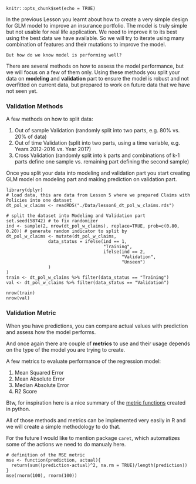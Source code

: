 ```{r setup, include=FALSE}
knitr::opts_chunk$set(echo = TRUE)
```

In the previous Lesson you learnt about how to create a very simple design for GLM model to improve an insurance portfolio. The model is truly simple but not usable for real life application. We need to improve it to its best using the best data we have available. So we will try to iterate using many combination of features and their mutations to improve the model.

`But how do we know model is performing well?`

There are several methods on how to assess the model performance, but we will focus on a few of them only.
Using these methods you split your data on __modeling__ and __validation__ part to ensure the model is robust and not overfitted on current data, but prepared to work on future data that we have not seen yet.

### Validation Methods
A few methods on how to split data:

1.  Out of sample Validation (randomly split into two parts, e.g. 80% vs. 20% of data)
2.  Out of time Validation (split into two parts, using a time variable, e.g. Years 2012-2016 vs. Year 2017)
3.  Cross Validation (randomly split into k parts and combinations of k-1 parts define one sample vs. remaining part defining the second sample)

Once you split your data into modeling and validation part you start creating GLM model on modeling part and making prediction on validation part.


```{r}
library(dplyr)
# load data, this are data from Lesson 5 where we prepared Claims with Policies into one dataset
dt_pol_w_claims <- readRDS("./Data/lesson6_dt_pol_w_claims.rds")
```


```{r}
# split the dataset into Modeling and Validation part
set.seed(58742) # to fix randomizer
ind <- sample(2, nrow(dt_pol_w_claims), replace=TRUE, prob=c(0.80, 0.20)) # generate random indicator to split by
dt_pol_w_claims <- mutate(dt_pol_w_claims,
                data_status = ifelse(ind == 1, 
                                     "Training",
                                     ifelse(ind == 2, 
                                            "Validation", 
                                            "Unseen")
                )
)
train <- dt_pol_w_claims %>% filter(data_status == "Training")
val <- dt_pol_w_claims %>% filter(data_status == "Validation")
```

```{r}
nrow(train)
nrow(val)
```

### Validation Metric
When you have predictions, you can compare actual values with prediction and assess how the model performs.

And once again there are couple of __metrics__ to use and their usage depends on the type of the model you are trying to create.

A few metrics to evaluate performance of the regression model:

1.  Mean Squared Error
2.  Mean Absolute Error
3.  Median Absolute Error
4.  R2 Score

Btw, for inspiration here is a nice summary of the [metric functions](http://scikit-learn.org/stable/modules/model_evaluation.html) created in python.

All of those methods and metrics can be implemented very easily in R and we will create a simple methodology to do that. 

For the future I would like to mention package `caret`, which automatizes some of the actions we need to do manualy here.

```{r}
# definition of the MSE metric
mse <- function(prediction, actual){
  return(sum((prediction-actual)^2, na.rm = TRUE)/length(prediction))
}
mse(rnorm(100), rnorm(100))
```
